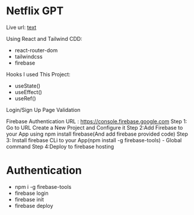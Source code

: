 # Netflix GPT
Live url: [text](https://netflixgpt-cee91.web.app/)
 
 Using React and Tailwind CDD:
  - react-router-dom
  - tailwindcss
  - firebase
  
 Hooks I used This Project:
  - useState()
  - useEffect()
  - useRef()
  
 Login/Sign Up Page
 Validation
 
 Firebase Authentication URL : https://console.firebase.google.com
 Step 1: Go to URL Create a New Project and Configure it
 Step 2:Add Firebase to your App using npm install firebase(And add firebase provided code)
 Step 3: Install firebase CLi to your App(npm install -g firebase-tools) - Global command
 Step 4:Deploy to firebase hosting
 # Authentication
  - npm i -g firebase-tools
  - firebase login
  - firebase init
  - firebase deploy